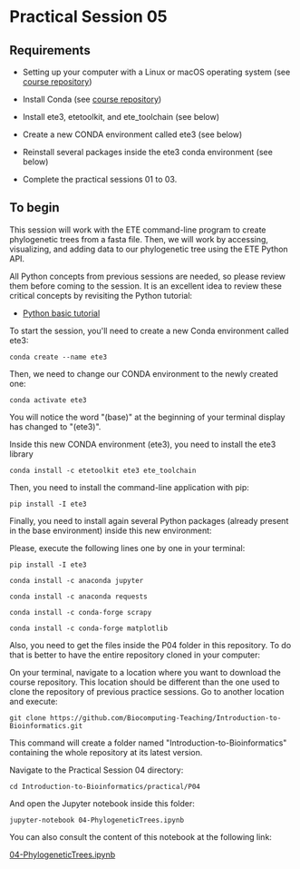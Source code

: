 # Practical Session 05

## Requirements

* Setting up your computer with a Linux or macOS operating system (see [course repository](https://github.com/Biocomputing-Teaching/Introduction-to-Bioinformatics))
* Install Conda (see [course repository](https://github.com/Biocomputing-Teaching/Introduction-to-Bioinformatics))
* Install ete3, etetoolkit, and ete_toolchain (see below)
* Create a new CONDA environment called ete3 (see below)
* Reinstall several packages inside the ete3 conda environment (see below)

* Complete the practical sessions 01 to 03.

## To begin

This session will work with the ETE command-line program to create phylogenetic trees from a fasta file. Then, we will work by accessing, visualizing, and adding data to our phylogenetic tree using the ETE Python API.

All Python concepts from previous sessions are needed, so please review them before coming to the session. It is an excellent idea to review these critical concepts by revisiting the Python tutorial:

- [Python basic tutorial](https://www.tutorialspoint.com/python/index.htm)

To start the session, you'll need to create a new Conda environment called ete3:

```conda create --name ete3```

Then, we need to change our CONDA environment to the newly created one:

```conda activate ete3```

You will notice the word "(base)" at the beginning of your terminal display has changed to "(ete3)".

Inside this new CONDA environment (ete3), you need to install the ete3 library

```conda install -c etetoolkit ete3 ete_toolchain```

Then, you need to install the command-line application with pip:

```pip install -I ete3```

Finally, you need to install again several Python packages (already present in the base environment) inside this new environment:

Please, execute the following lines one by one in your terminal:

```pip install -I ete3```

```conda install -c anaconda jupyter```

```conda install -c anaconda requests```

```conda install -c conda-forge scrapy```

```conda install -c conda-forge matplotlib```


 Also, you need to get the files inside the P04 folder in this repository. To do that is better to have the entire repository cloned in your computer:

On your terminal, navigate to a location where you want to download the course repository. This location should be different than the one used to clone the repository of previous practice sessions. Go to another location and execute:

```
git clone https://github.com/Biocomputing-Teaching/Introduction-to-Bioinformatics.git
```

This command will create a folder named "Introduction-to-Bioinformatics" containing the whole repository at its latest version.

Navigate to the Practical Session 04 directory:

```
cd Introduction-to-Bioinformatics/practical/P04
```

And open the Jupyter notebook inside this folder:

```
jupyter-notebook 04-PhylogeneticTrees.ipynb
```

You can also consult the content of this notebook at the following link:

[04-PhylogeneticTrees.ipynb](https://github.com/Biocomputing-Teaching/Introduction-to-Bioinformatics/blob/main/practical/P04/04-PhylogeneticTrees.ipynb)
